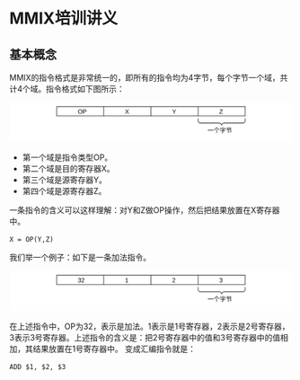 
# MMIX培训讲义

## 基本概念

MMIX的指令格式是非常统一的，即所有的指令均为4字节，每个字节一个域，共计4个域。指令格式如下图所示：

![](x0000.svg) <!-- MMIX指令的格式 -->

- 第一个域是指令类型OP。
- 第二个域是目的寄存器X。
- 第三个域是源寄存器Y。
- 第四个域是源寄存器Z。

一条指令的含义可以这样理解：对Y和Z做OP操作，然后把结果放置在X寄存器中。
```
X = OP(Y,Z)
```
我们举一个例子：如下是一条加法指令。

![](x0001.svg) <!--  -->

在上述指令中，OP为32，表示是加法。1表示是1号寄存器，2表示是2号寄存器，3表示3号寄存器。上述指令的含义是：把2号寄存器中的值和3号寄存器中的值相加，其结果放置在1号寄存器中。
变成汇编指令就是：
```
ADD $1, $2, $3
```


